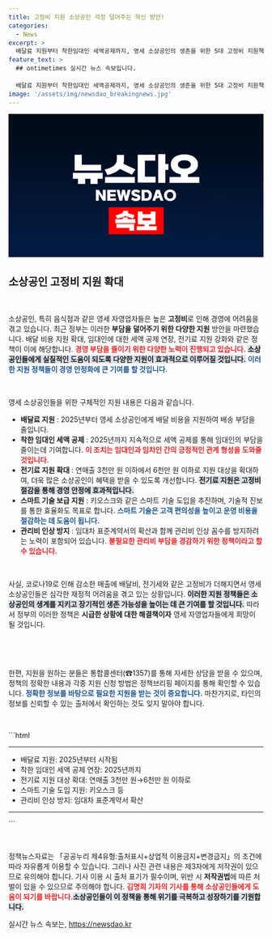 ```yaml
---
title: 고정비 지원 소상공인 걱정 덜어주는 혁신 방안!
categories:
  - News
excerpt: >
  배달료 지원부터 착한임대인 세액공제까지, 영세 소상공인의 생존을 위한 5대 고정비 지원책이 확대됩니다. 경영 부담을 덜어드는 실질적 방안들이 마련되니, 자세히 알아보세요!
feature_text: >
  ## ontimetimes 실시간 뉴스 속보입니다.

  배달료 지원부터 착한임대인 세액공제까지, 영세 소상공인의 생존을 위한 5대 고정비 지원책이 확대됩니다. 경영 부담을 덜어드는 실질적 방안들이 마련되니, 자세히 알아보세요!
image: '/assets/img/newsdao_breakingnews.jpg'
---
```


<p><img src="/assets/img/newsdao_breakingnews.jpg" alt="ontimetimes 속보" /></p>

<h2 data-ke-size="size26">소상공인 고정비 지원 확대</h2>

<p data-ke-size="size16">&nbsp;</p>

<p>소상공인, 특히 음식점과 같은 영세 자영업자들은 높은 <strong>고정비</strong>로 인해 경영에 어려움을 겪고 있습니다. 최근 정부는 이러한 <strong>부담을 덜어주기 위한 다양한 지원</strong> 방안을 마련했습니다. 배달 비용 지원 확대, 임대인에 대한 세액 공제 연장, 전기료 지원 강화와 같은 정책이 이에 해당합니다. <b><span style="color: #ee2323;">경영 부담을 줄이기 위한 다양한 노력이 진행되고 있습니다.</span></b> <b><span style="background-color: #21538527;">소상공인들에게 실질적인 도움이 되도록 다양한 지원이 효과적으로 이루어질 것입니다.</span></b> <b><span style="color: #1a5490;">이러한 지원 정책들이 경영 안정화에 큰 기여를 할 것입니다.</span></b></p>

<p data-ke-size="size16">&nbsp;</p>

<p>영세 소상공인들을 위한 구체적인 지원 내용은 다음과 같습니다.</p>

<ul>
<li><strong>배달료 지원</strong> : 2025년부터 영세 소상공인에게 배달 비용을 지원하여 배송 부담을 줄입니다.</li>
<li><strong>착한 임대인 세액 공제</strong> : 2025년까지 지속적으로 세액 공제를 통해 임대인의 부담을 줄이는데 기여합니다. <b><span style="color: #ee2323;">이 조치는 임대인과 임차인 간의 긍정적인 관계 형성을 도와줄 것입니다.</span></b></li>
<li><strong>전기료 지원 확대</strong> : 연매출 3천만 원 이하에서 6천만 원 이하로 지원 대상을 확대하여, 더욱 많은 소상공인이 혜택을 받을 수 있도록 개선합니다. <b><span style="background-color: #21538527;">전기료 지원은 고정비 절감을 통해 경영 안정에 효과적입니다.</span></b></li>
<li><strong>스마트 기술 보급 지원</strong> : 키오스크와 같은 스마트 기술 도입을 추진하며, 기술적 진보를 통한 효율화도 목표로 합니다. <b><span style="color: #1a5490;">스마트 기술은 고객 편의성을 높이고 운영 비용을 절감하는 데 도움이 됩니다.</span></b></li>
<li><strong>관리비 인상 방지</strong> : 임대차 표준계약서의 확산과 함께 관리비 인상 꼼수를 방지하려는 노력이 포함되어 있습니다. <b><span style="color: #ee2323;">불필요한 관리비 부담을 경감하기 위한 정책이라고 할 수 있습니다.</span></b></li>
</ul>

<p data-ke-size="size16">&nbsp;</p>

<p>사실, 코로나19로 인해 감소한 매출에 배달비, 전기세와 같은 고정비가 더해지면서 영세 소상공인들은 심각한 재정적 어려움을 겪고 있는 상황입니다. <b><span style="background-color: #21538527;">이러한 지원 정책들은 소상공인의 생계를 지키고 장기적인 생존 가능성을 높이는 데 큰 기여를 할 것입니다.</span></b> 따라서 정부의 이러한 정책은 <strong>시급한 상황에 대한 해결책이자</strong> 영세 자영업자들에게 희망이 될 것입니다. </p>

<p data-ke-size="size16">&nbsp;</p>

<p data-ke-size="size16">&nbsp;</p>

<p>한편, 지원을 원하는 분들은 통합콜센터(☎1357)를 통해 자세한 상담을 받을 수 있으며, 정책의 정확한 내용과 각종 지원 신청 방법은 정책브리핑 페이지를 통해 확인할 수 있습니다. <b><span style="color: #1a5490;">정확한 정보를 바탕으로 필요한 지원을 받는 것이 중요합니다.</span></b> 마찬가지로, 타인의 정보를 신뢰할 수 있는 출처에서 확인하는 것도 잊지 말아야 합니다. </p>

<p data-ke-size="size16">&nbsp;</p>

<p>```html
<hr></p>

<ul>
<li>배달료 지원: 2025년부터 시작됨</li>
<li>착한 임대인 세액 공제 연장: 2025년까지</li>
<li>전기료 지원 대상 확대: 연매출 3천만 원→6천만 원 이하로</li>
<li>스마트 기술 도입 지원: 키오스크 등</li>
<li>관리비 인상 방지: 임대차 표준계약서 확산</li>
</ul>

<p><hr>
```</p>

<p data-ke-size="size16">&nbsp;</p>

<p>정책뉴스자료는 「공공누리 제4유형:출처표시+상업적 이용금지+변경금지」의 조건에 따라 자유롭게 이용할 수 있습니다. 그러나 사진 관련 내용은 제3자에게 저작권이 있으므로 유의해야 합니다. 기사 이용 시 출처 표기가 필수이며, 위반 시 <strong>저작권법</strong>에 따른 처벌이 있을 수 있으므로 주의해야 합니다. <b><span style="color: #ee2323;">김명희 기자의 기사를 통해 소상공인들에게 도움이 되기를 바랍니다.</span></b><b><span style="background-color: #21538527;">소상공인들이 이 정책을 통해 위기를 극복하고 성장하기를 기원합니다.</span></b></p>
실시간 뉴스 속보는, <a href="https://newsdao.kr" rel="dofollow">https://newsdao.kr</a>


